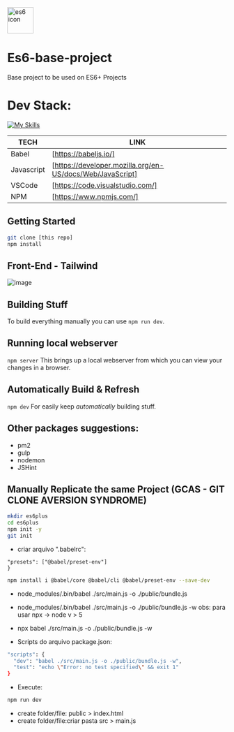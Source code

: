 <img src="https://walde.co/wp-content/uploads/2016/05/es6-logo.png" alt="es6 icon" width="60" height="60" />

# Es6-base-project
Base project to be used on ES6+ Projects

# Dev Stack:
[![My Skills](https://skillicons.dev/icons?i=js,html,css,tailwind,vscode,npm)](https://skillicons.dev)

| TECH | LINK |
| ------ | ------ |
| Babel | [https://babeljs.io/] |
| Javascript | [https://developer.mozilla.org/en-US/docs/Web/JavaScript] |
| VSCode | [https://code.visualstudio.com/] |
| NPM | [https://www.npmjs.com/] |

## Getting Started
```sh
git clone [this repo]
npm install
```
## Front-End - Tailwind
![image](https://user-images.githubusercontent.com/3987102/166125089-056f69bc-48c2-4ba7-8ee3-3b1e9186ec94.png)

## Building Stuff
To build everything manually you can use 
`npm run dev`.

## Running local webserver
`npm server`
This brings up a local webserver from which you can view your changes in a browser.

## Automatically Build & Refresh
`npm dev`
For easily keep *automatically* building stuff.

## Other packages suggestions:
- pm2
- gulp
- nodemon
- JSHint

## Manually Replicate the same Project (GCAS - GIT CLONE AVERSION SYNDROME)
```sh
mkdir es6plus
cd es6plus
npm init -y
git init
```

- criar arquivo ".babelrc":
```sh{
"presets": ["@babel/preset-env"]
}
```

```sh
npm install i @babel/core @babel/cli @babel/preset-env --save-dev
```

- node_modules/.bin/babel ./src/main.js -o ./public/bundle.js
- node_modules/.bin/babel ./src/main.js -o ./public/bundle.js -w
obs: para usar npx -> node v > 5

- npx babel ./src/main.js -o ./public/bundle.js -w

- Scripts do arquivo package.json:
```sh
"scripts": {
  "dev": "babel ./src/main.js -o ./public/bundle.js -w",
  "test": "echo \"Error: no test specified\" && exit 1"
}
```

- Execute:
```sh
npm run dev
```

- create folder/file: public > index.html
- create folder/file:criar pasta src > main.js

